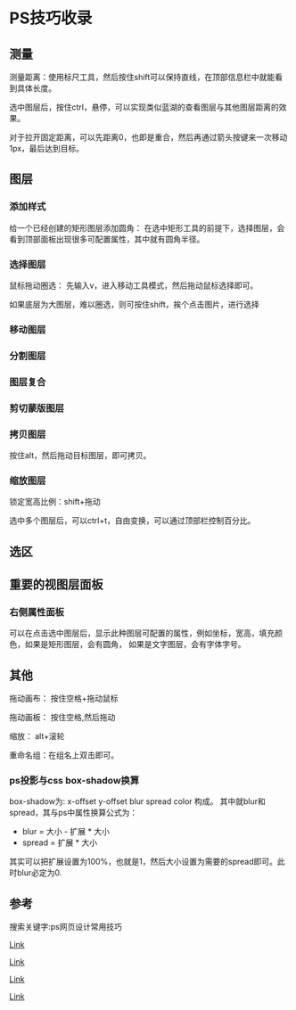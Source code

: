 # PS技巧收录

## 测量

测量距离：使用标尺工具，然后按住shift可以保持直线，在顶部信息栏中就能看到具体长度。

选中图层后，按住ctrl，悬停，可以实现类似蓝湖的查看图层与其他图层距离的效果。

对于拉开固定距离，可以先距离0，也即是重合，然后再通过箭头按键来一次移动1px，最后达到目标。

## 图层

### 添加样式

给一个已经创建的矩形图层添加圆角：
在选中矩形工具的前提下，选择图层，会看到顶部面板出现很多可配置属性，其中就有圆角半径。

### 选择图层

鼠标拖动圈选： 先输入v，进入移动工具模式，然后拖动鼠标选择即可。

如果底层为大图层，难以圈选，则可按住shift，挨个点击图片，进行选择

### 移动图层

### 分割图层

### 图层复合

### 剪切蒙版图层

### 拷贝图层

按住alt，然后拖动目标图层，即可拷贝。

### 缩放图层

锁定宽高比例：shift+拖动

选中多个图层后，可以ctrl+t，自由变换，可以通过顶部栏控制百分比。



## 选区
## 重要的视图层面板

### 右侧属性面板

可以在点击选中图层后，显示此种图层可配置的属性，例如坐标，宽高，填充颜色，如果是矩形图层，会有圆角，
如果是文字图层，会有字体字号。

## 其他

拖动画布： 按住空格+拖动鼠标

拖动画板： 按住空格,然后拖动

缩放： alt+滚轮

重命名组：在组名上双击即可。

### ps投影与css box-shadow换算

box-shadow为: x-offset y-offset blur spread color 构成。
其中就blur和spread，其与ps中属性换算公式为：

* blur = 大小 - 扩展 * 大小
* spread = 扩展 * 大小

其实可以把扩展设置为100%，也就是1，然后大小设置为需要的spread即可。此时blur必定为0.

## 参考

搜索关键字:ps网页设计常用技巧

[Link](https://www.xinnet.com/knowledge/2142339955.html)

[Link](https://www.uisdc.com/7-useful-advanced-photoshop-skills)

[Link](https://www.uisdc.com/120-photoshop-tips-1)

[Link](https://www.uisdc.com/120-photoshop-tips-2)

